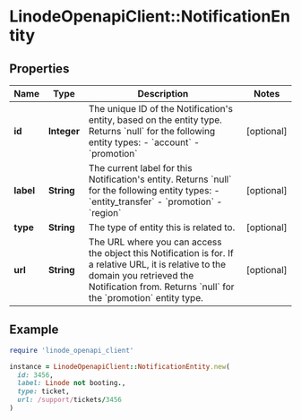 # LinodeOpenapiClient::NotificationEntity

## Properties

| Name | Type | Description | Notes |
| ---- | ---- | ----------- | ----- |
| **id** | **Integer** | The unique ID of the Notification&#39;s entity, based on the entity type.  Returns &#x60;null&#x60; for the following entity types:  - &#x60;account&#x60; - &#x60;promotion&#x60; | [optional] |
| **label** | **String** | The current label for this Notification&#39;s entity.  Returns &#x60;null&#x60; for the following entity types:  - &#x60;entity_transfer&#x60; - &#x60;promotion&#x60; - &#x60;region&#x60; | [optional] |
| **type** | **String** | The type of entity this is related to. | [optional] |
| **url** | **String** | The URL where you can access the object this Notification is for. If a relative URL, it is relative to the domain you retrieved the Notification from.  Returns &#x60;null&#x60; for the &#x60;promotion&#x60; entity type. | [optional] |

## Example

```ruby
require 'linode_openapi_client'

instance = LinodeOpenapiClient::NotificationEntity.new(
  id: 3456,
  label: Linode not booting.,
  type: ticket,
  url: /support/tickets/3456
)
```

